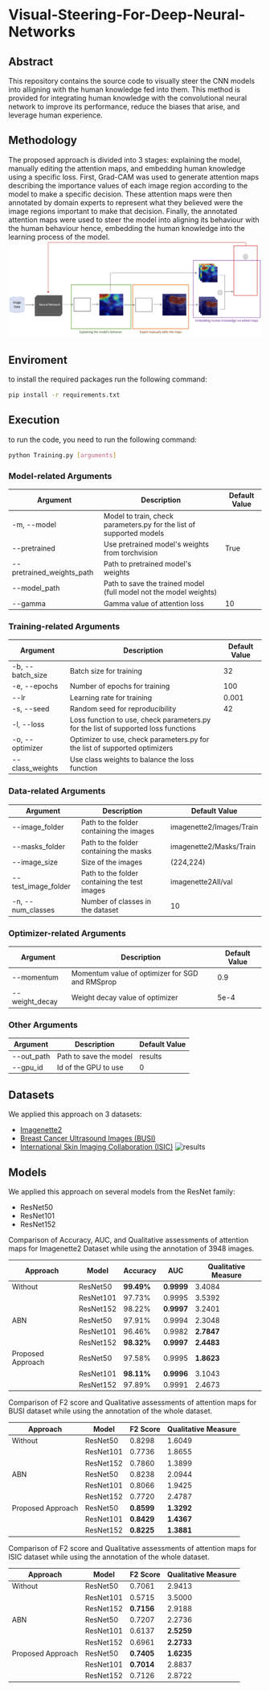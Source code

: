 # Visual-Steering-For-Deep-Neural-Networks

## Abstract
This repository contains the source code to visually steer the CNN models into alligning with the human knowledge fed into them.  This method is provided for integrating human knowledge with the convolutional neural network to improve its performance, reduce the biases that arise, and leverage human experience.

## Methodology
The proposed approach is divided into 3 stages: explaining the model, manually editing the attention maps, and embedding human knowledge using a specific loss. First, Grad-CAM was used to generate attention maps describing the importance values of each image region according to the model to make a specific decision. These attention maps were then annotated by domain experts to represent what they believed were the image regions important to make that decision. Finally, the annotated attention maps were used to steer the model into aligning its behaviour with the human behaviour hence, embedding the human knowledge into the learning process of the model.
![methodology diagram](./figures/methodology_diagram.png)

## Enviroment
to install the required packages run the following command:
```bash
pip install -r requirements.txt
```
## Execution
to run the code, you need to run the following command:
```bash
python Training.py [arguments]
```
### Model-related Arguments

| Argument | Description | Default Value |
|----------|-------------|---------------|
|-m, --model| Model to train, check parameters.py for the list of supported models| |
|--pretrained | Use pretrained model's weights from torchvision|True|
|--pretrained_weights_path | Path to pretrained model's weights| |
|--model_path | Path to save the trained model (full model not the model weights)| |
|--gamma | Gamma value of attention loss|10|

### Training-related Arguments

| Argument | Description | Default Value |
|----------|-------------|---------------|
|-b, --batch_size| Batch size for training|32|
|-e, --epochs| Number of epochs for training|100|
|--lr| Learning rate for training|0.001|
|-s, --seed | Random seed for reproducibility|42|
|-l, --loss | Loss function to use, check parameters.py for the list of supported loss functions| |
|-o, --optimizer | Optimizer to use, check parameters.py for the list of supported optimizers| |
|--class_weights | Use class weights to balance the loss function| |

### Data-related Arguments

| Argument | Description | Default Value |
|----------|-------------|---------------|
|--image_folder | Path to the folder containing the images|imagenette2/Images/Train|
|--masks_folder | Path to the folder containing the masks|imagenette2/Masks/Train|
|--image_size | Size of the images|(224,224)|
|--test_image_folder | Path to the folder containing the test images|imagenette2All/val|
|-n, --num_classes | Number of classes in the dataset|10|

### Optimizer-related Arguments

| Argument | Description | Default Value |
|----------|-------------|---------------|
|--momentum | Momentum value of optimizer for SGD and RMSprop|0.9|
|--weight_decay | Weight decay value of optimizer|5e-4|

### Other Arguments

| Argument | Description | Default Value |
|----------|-------------|---------------|
|--out_path | Path to save the model|results|
|--gpu_id | Id of the GPU to use|0|

## Datasets
We applied this approach on 3 datasets:
- [Imagenette2](https://github.com/fastai/imagenette#imagenette-1)
- [Breast Cancer Ultrasound Images (BUSI)](https://www.kaggle.com/datasets/aryashah2k/breast-ultrasound-images-dataset)
- [International Skin Imaging Collaboration (ISIC)](https://www.kaggle.com/datasets/nodoubttome/skin-cancer9-classesisic)
![results](./figures/results.png)

## Models
We applied this approach on several models from the ResNet family:
- ResNet50
- ResNet101
- ResNet152

Comparison of Accuracy, AUC, and Qualitative assessments of attention maps for Imagenette2 Dataset while using the annotation of 3948 images.

| Approach                        | Model      | Accuracy   | AUC       | Qualitative Measure |
|---------------------------------|------------|------------|-----------|---------------------|
| Without                         | ResNet50   | **99.49%** | **0.9999**| 3.4084              |
|                                 | ResNet101  | 97.73%     | 0.9995    | 3.5392              |
|                                 | ResNet152  | 98.22%     | **0.9997**| 3.2401              |
| ABN                             | ResNet50   | 97.91%     | 0.9994    | 2.3048              |
|                                 | ResNet101  | 96.46%     | 0.9982    | **2.7847**          |
|                                 | ResNet152  | **98.32%** | **0.9997**| **2.4483**          |
| Proposed Approach               | ResNet50   | 97.58%     | 0.9995    | **1.8623**          |
|                                 | ResNet101  | **98.11%** | **0.9996**| 3.1043              |
|                                 | ResNet152  | 97.89%     | 0.9991    | 2.4673              |

Comparison of F2 score and Qualitative assessments of attention maps for BUSI dataset while using the annotation of the whole dataset.

| Approach                        | Model      | F2 Score   | Qualitative Measure |
|---------------------------------|------------|------------|---------------------|
| Without                         | ResNet50   | 0.8298     | 1.6049              |
|                                 | ResNet101  | 0.7736     | 1.8655              |
|                                 | ResNet152  | 0.7860     | 1.3899              |
| ABN                             | ResNet50   | 0.8238     | 2.0944              |
|                                 | ResNet101  | 0.8066     | 1.9425              |
|                                 | ResNet152  | 0.7720     | 2.4787              |
| Proposed Approach               | ResNet50   | **0.8599** | **1.3292**          |
|                                 | ResNet101  | **0.8429** | **1.4367**          |
|                                 | ResNet152  | **0.8225** | **1.3881**          |

Comparison of F2 score and Qualitative assessments of attention maps for ISIC dataset while using the annotation of the whole dataset.

| Approach                        | Model      | F2 Score   | Qualitative Measure |
|---------------------------------|------------|------------|---------------------|
| Without                         | ResNet50   | 0.7061     | 2.9413              |
|                                 | ResNet101  | 0.5715     | 3.5000              |
|                                 | ResNet152  | **0.7156** | 2.9188              |
| ABN                             | ResNet50   | 0.7207     | 2.2736              |
|                                 | ResNet101  | 0.6137     | **2.5259**          |
|                                 | ResNet152  | 0.6961     | **2.2733**          |
| Proposed Approach               | ResNet50   | **0.7405** | **1.6235**          |
|                                 | ResNet101  | **0.7014** | 2.8837              |
|                                 | ResNet152  | 0.7126     | 2.8722              |
